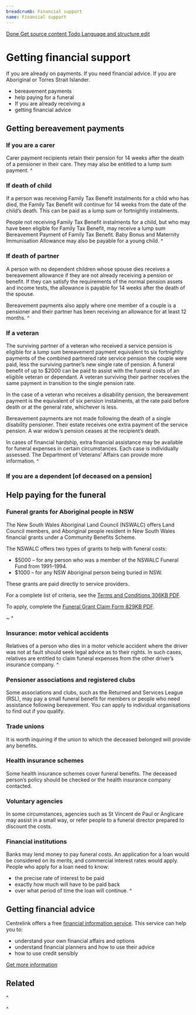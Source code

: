 ```yaml
---
breadcrumb: Financial support
name: Financial support
---
```

<a class="au-progress-indicator__link au-progress-indicator__link--done" href="#url">
      <span class="au-progress-indicator__status">Done</span>
      Get source content
    </a>
<a class="au-progress-indicator__link au-progress-indicator__link--todo" href="#url">
          <span class="au-progress-indicator__status">Todo</span>
          Language and structure edit
        </a>
<!--
        <a class="au-progress-indicator__link au-progress-indicator__link--todo" href="#url">
                  <span class="au-progress-indicator__status">To Do</span>
                  Researcher review
            </a>
        <a class="au-progress-indicator__link au-progress-indicator__link--todo" href="#url">
                  <span class="au-progress-indicator__status">To Do</span>
                  User testing
            </a>
        <a class="au-progress-indicator__link au-progress-indicator__link--todo" href="#url">
                      <span class="au-progress-indicator__status">To Do</span>
                  Stakeholder review/pair writing
            </a>
        <a class="au-progress-indicator__link au-progress-indicator__link--todo" href="#url">
                      <span class="au-progress-indicator__status">To Do</span>
                      Live
            </a>
        -->

# Getting financial support


If you are already on payments. If you need financial advice. If you are Aboriginal or Torres Strait Islander.  

* bereavement payments
* help paying for a funeral
* If you are already receiving a
* getting financial advice

## Getting bereavement payments

### If you are a carer
Carer payment recipients retain their pension for 14 weeks after the death of a pensioner in their care. They may also be entitled to a lump sum payment.
^<!--https://legalanswers.sl.nsw.gov.au/rest-assured-legal-guide-wills-estates-and-funerals/financial-assistance-funerals-->

### If death of child
If a person was receiving Family Tax Benefit instalments for a child who has died, the Family Tax Benefit will continue for 14 weeks from the date of the child’s death. This can be paid as a lump sum or fortnightly instalments.

People not receiving Family Tax Benefit instalments for a child, but who may have been eligible for Family Tax Benefit, may receive a lump sum Bereavement Payment of Family Tax Benefit. Baby Bonus and Maternity Immunisation Allowance may also be payable for a young child.
^<!--https://legalanswers.sl.nsw.gov.au/rest-assured-legal-guide-wills-estates-and-funerals/financial-assistance-funerals-->

### If death of partner
A person with no dependent children whose spouse dies receives a bereavement allowance if they are not already receiving a pension or benefit. If they can satisfy the requirements of the normal pension assets and income tests, the allowance is payable for 14 weeks after the death of the spouse.

Bereavement payments also apply where one member of a couple is a pensioner and their partner has been receiving an allowance for at least 12 months.
^<!--https://legalanswers.sl.nsw.gov.au/rest-assured-legal-guide-wills-estates-and-funerals/financial-assistance-funerals-->

### If a veteran
The surviving partner of a veteran who received a service pension is eligible for a lump sum bereavement payment equivalent to six fortnightly payments of the combined partnered rate service pension the couple were paid, less the surviving partner’s new single rate of pension. A funeral benefit of up to $2000 can be paid to assist with the funeral costs of an eligible veteran or dependant. A veteran surviving their partner receives the same payment in transition to the single pension rate.

In the case of a veteran who receives a disability pension, the bereavement payment is the equivalent of six pension instalments, at the rate paid before death or at the general rate, whichever is less.

Bereavement payments are not made following the death of a single disability pensioner. Their estate receives one extra payment of the service pension. A war widow’s pension ceases at the recipient’s death.

In cases of financial hardship, extra financial assistance may be available for funeral expenses in certain circumstances. Each case is individually assessed. The Department of Veterans’ Affairs can provide more information.
^<!--https://legalanswers.sl.nsw.gov.au/rest-assured-legal-guide-wills-estates-and-funerals/financial-assistance-funerals-->

### If you are a dependent [of deceased on a pension]

## Help paying for the funeral
### Funeral grants for Aboriginal people in NSW
The New South Wales Aboriginal Land Council (NSWALC) offers Land Council members, and Aboriginal people resident in New South Wales financial grants under a Community Benefits Scheme.

The NSWALC offers two types of grants to help with funeral costs:
* $5000 – for any person who was a member of the NSWALC Funeral Fund from 1991–1994.
* $1000 – for any NSW Aboriginal person being buried in NSW.

These grants are paid directly to service providers.

For a complete list of criteria, see the [Terms and Conditions 306KB PDF](http://alc.org.au/media/138935/180608%20-%202018%20funeral%20grants%20terms%20and%20conditions.pdf).

To apply, complete the [Funeral Grant Claim Form 829KB PDF](http://alc.org.au/media/104567/funeral%20fund%20form_jan16.pdf).

~<!-- unclear if this is still relevant. -->
^<!-- http://alc.org.au/nswalc-in-the-community/funeral-fund.aspx -->
### Insurance: motor vehical accidents
Relatives of a person who dies in a motor vehicle accident where the driver was not at fault should seek legal advice as to their rights. In such cases, relatives are entitled to claim funeral expenses from the other driver’s insurance company.
^<!--https://legalanswers.sl.nsw.gov.au/rest-assured-legal-guide-wills-estates-and-funerals/financial-assistance-funerals-->


### Pensioner associations and registered clubs
Some associations and clubs, such as the Returned and Services League (RSL), may pay a small funeral benefit for members or people who need assistance following bereavement. You can apply to individual organisations to find out if you qualify.

### Trade unions
It is worth inquiring if the union to which the deceased belonged will provide any benefits.

### Health insurance schemes
Some health insurance schemes cover funeral benefits. The deceased person’s policy should be checked or the health insurance company contacted.

### Voluntary agencies
In some circumstances, agencies such as St Vincent de Paul or Anglicare may assist in a small way, or refer people to a funeral director prepared to discount the costs.

### Financial institutions
Banks may lend money to pay funeral costs. An application for a loan would be considered on its merits, and commercial interest rates would apply. People who apply for a loan need to know:

* the precise rate of interest to be paid
* exactly how much will have to be paid back
* over what period of time the loan will continue.
^<!-- all above categories (from pensioner to financial issues) taken from: https://legalanswers.sl.nsw.gov.au/rest-assured-legal-guide-wills-estates-and-funerals/financial-assistance-funerals-->

## Getting financial advice

Centrelink offers a free [financial information service](https://www.humanservices.gov.au/individuals/services/financial-information-service). This service can help you to:
* understand your own financial affairs and options
* understand financial planners and how to use their advice
* how to use credit sensibly

<a class="au-cta-link" href="https://www.humanservices.gov.au/individuals/services/financial-information-service">Get more information </a>


## Related

^<!-- Centrelink financial information service https://www.humanservices.gov.au/individuals/services/financial-information-service -->

^<!-- MoneySmart (ASIC) coping with the loss of a partner: https://www.moneysmart.gov.au/life-events-and-you/life-events/losing-your-partner -->
